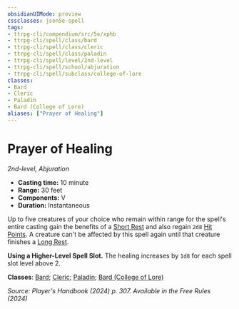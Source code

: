 ```yaml
---
obsidianUIMode: preview
cssclasses: json5e-spell
tags:
- ttrpg-cli/compendium/src/5e/xphb
- ttrpg-cli/spell/class/bard
- ttrpg-cli/spell/class/cleric
- ttrpg-cli/spell/class/paladin
- ttrpg-cli/spell/level/2nd-level
- ttrpg-cli/spell/school/abjuration
- ttrpg-cli/spell/subclass/college-of-lore
classes:
- Bard
- Cleric
- Paladin
- Bard (College of Lore)
aliases: ["Prayer of Healing"]
---
```

# Prayer of Healing
*2nd-level, Abjuration*  


- **Casting time:** 10 minute
- **Range:** 30 feet
- **Components:** V
- **Duration:** Instantaneous

Up to five creatures of your choice who remain within range for the spell's entire casting gain the benefits of a [Short Rest](3-Mechanics/CLI/rules/variant-rules/short-rest-xphb.md) and also regain `2d8` [Hit Points](3-Mechanics/CLI/rules/variant-rules/hit-points-xphb.md). A creature can't be affected by this spell again until that creature finishes a [Long Rest](3-Mechanics/CLI/rules/variant-rules/long-rest-xphb.md).

**Using a Higher-Level Spell Slot.** The healing increases by `1d8` for each spell slot level above 2.

**Classes**: [Bard](list-spells-classes-bard); [Cleric](list-spells-classes-cleric); [Paladin](list-spells-classes-paladin); [Bard (College of Lore)](list-spells-classes-bard-xphb-college-of-lore-xphb)

*Source: Player's Handbook (2024) p. 307. Available in the Free Rules (2024)*